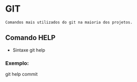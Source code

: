 # GIT
	Comandos mais utilizados do git na maioria dos projetos.
## Comando HELP
* Sintaxe
	git help <algum comando do git>

### Exemplo:
git help commit
